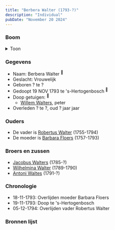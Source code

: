 ```yaml
---
title: "Berbera Walter (1793-?)"
description: "Individual"
pubDate: "November 20 2024"
---
```


### Boom
<details><summary>Toon</summary>

![test](https://www.plantuml.com/plantuml/svg/ZP9FQy904CNl-oa6FVGa92GnAi6_JQ27jYAbfIVP95CDRdPbTuE8-DqxnbIbXzRRClFcxU_DxjXOhcrL2cOsXTnopKj8URPPQLN9VAQ4qc0rbuPQA2rR5pb2LkXCuFcCvTRkeSGoHMtE9MDHexBxBR8RrqnmO-30062gT8xwRLra6ud6H5792paSWiUEZ3t0lBxAiFD4Qw78sbO6FhWWvnPm0q-Eu_eEG3lsaY2PaktXgq2H7o4Qf3pTBrDbhS3147nudYp03OC0HZSYiwc4M7APBpEjZ4aLWP0wWCTuHkg-J-hZ3y6KwvGoG28KXRm210IGJ6Clzlu0S64ohm72Um3S7hoylfy8l5k2QB33F2_awYJfKgHFalJy6YLn7CVlGriKgxNTen1gHpX7rkoeqsaKh66-5ff9AfnQtP1T0gEcdVFV6--6S7chEuBtRwFyctnKvsLZb3bznsy0)
</details>

### Gegevens
- Naam: Berbera Walter <sup><a href="../s00283/" style="text-decoration:none" title="Doop Berbera Walters 19-11-1793">:link:</a></sup>
- Geslacht: Vrouwelijk
- Geboren ? te ? 
- Gedoopt 19 NOV 1793 te 's-Hertogenbosch <sup><a href="../s00283/" style="text-decoration:none" title="Doop Berbera Walters 19-11-1793">:link:</a></sup>
- Doop getuigen: <sup><a href="../s00283/" style="text-decoration:none" title="Doop Berbera Walters 19-11-1793">:link:</a></sup>
  - [Willem Walters](../i00120/), peter
- Overleden ? te ?, oud ? jaar jaar 

### Ouders
- De vader is [Robertus Walter](../i00140/) (1755-1794)
- De moeder is [Barbara Floers](../i00145/) (1757-1793)

### Broers en zussen
- [Jacobus Walters](../i00164/) (1785-?)
- [Wilhelmina Walter](../i00165/) (1789-1790)
- [Antoni Waltes](../i00166/) (1791-?)

### Chronologie
- 18-11-1793: Overlijden moeder Barbara Floers
- 19-11-1793: Doop te 's-Hertogenbosch
- 05-12-1794: Overlijden vader Robertus Walter

### Bronnen lijst